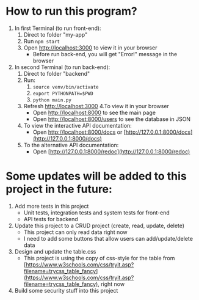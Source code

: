 # How to run this program?
1. In first Terminal (to run front-end): 
    1. Direct to folder "my-app"
    2. Run `npm start`
    3. Open [http://localhost:3000](http://localhost:3000) to view it in your browser
        - Before run back-end, you will get "Error!" message in the browser
2. In second Terminal (to run back-end):
    1. Direct to folder "backend"
    2. Run: 
        1. `source venv/bin/activate`
        2. `export PYTHONPATH=$PWD` 
        3. `python main.py` 
    3. Refresh [http://localhost:3000](http://localhost:3000)
    4.To view it in your browser
        - Open [http://localhost:8000](http://localhost:8000) to see the main page
        - Open [http://localhost:8000/users](http://localhost:8000/users) to see the database in JSON
    5. To view the interactive API documentation: 
        - Open [http://localhost:8000/docs](http://localhost:8000/docs) or [http://127.0.0.1:8000/docs](http://127.0.0.1:8000/docs)
    6. To the alternative API documentation: 
        - Open [http://127.0.0.1:8000/redoc](http://127.0.0.1:8000/redoc) 

# Some updates will be added to this project in the future:  
1. Add more tests in this project 
    - Unit tests, integration tests and system tests for front-end
    - API tests for backend
2. Update this project to a CRUD project (create, read, update, delete)
    - This project can only read data right now
    - I need to add some buttons that allow users can add/update/delete data
3. Design and update the table.css
    - This project is using the copy of css-style for the table from [https://www.w3schools.com/css/tryit.asp?filename=trycss_table_fancy](https://www.w3schools.com/css/tryit.asp?filename=trycss_table_fancy), right now 
4. Build some security stuff into this project
